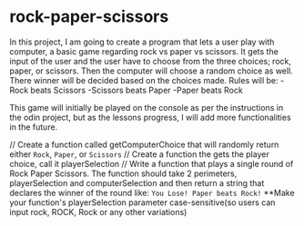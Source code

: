# rock-paper-scissors

In this project, I am going to create a program that lets a user play with computer, a basic game regarding rock vs paper vs scissors. It gets the input of the user and the user have to choose from the three choices; rock, paper, or scissors. Then the computer will choose a random choice as well. There winner will be decided based on the choices made. 
Rules will be:
-Rock beats Scissors
-Scissors beats Paper
-Paper beats Rock

This game will initially be played on the console as per the instructions in the odin project, but as the lessons progress, I will add more functionalities in the future. 



// Create a function called getComputerChoice that will randomly return either `Rock`, `Paper`, or `Scissors`
// Create a function the gets the player choice, call it playerSelection
// Write a function that plays a single round of Rock Paper Scissors. The function should take 2 perimeters, playerSelection and computerSelection and then return a string that declares the winner of the round like: `You Lose! Paper beats Rock!` **Make your  function's playerSelection parameter case-sensitive(so users can input rock, ROCK, Rock or any other variations)
